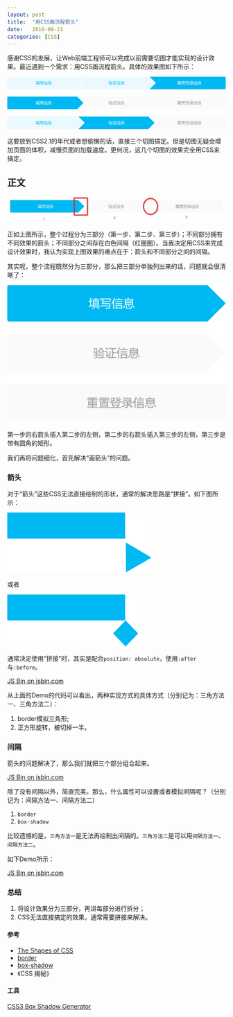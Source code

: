 ```yaml
---
layout: post
title:  "用CSS画流程箭头"
date:   2016-08-21
categories: [CSS]
---
```


感谢CSS的发展，让Web前端工程师可以完成以前需要切图才能实现的设计效果。最近遇到一个需求：用CSS画流程箭头。具体的效果图如下所示：

![step-1](/images/posts/20160821-arrow-1.png)

![step-2](/images/posts/20160821-arrow-2.png)

![step-3](/images/posts/20160821-arrow-3.png)

这要放到CSS2.1的年代或者想偷懒的话，直接三个切图搞定。但是切图无疑会增加页面的体积，减慢页面的加载速度。更何况，这几个切图的效果完全用CSS来搞定。

## 正文

![variablse](/images/posts/20160821-varables.png)

正如上图所示，整个过程分为三部分（第一步、第二步、第三步）；不同部分拥有不同效果的箭头；不同部分之间存在白色间隔（红圈圈）。当我决定用CSS来完成设计效果时，我认为实现上图效果的难点在于：箭头和不同部分之间的间隔。

其实呢，整个流程既然分为三部分，那么把三部分单独列出来的话，问题就会很清晰了：

![variablse](/images/posts/20160821-arrows.png)

第一步的右箭头插入第二步的左侧，第二步的右箭头插入第三步的左侧，第三步是带有圆角的矩形。

我们再将问题细化，首先解决“画箭头”的问题。

### 箭头

对于“箭头”这些CSS无法直接绘制的形状，通常的解决思路是“拼接”。如下图所示：

![variablse](/images/posts/20160821-shapes-1.png)

或者

![variablse](/images/posts/20160821-shapes-2.png)

通常决定使用“拼接”时，其实是配合`position: absolute`，使用`:after`与`:before`。

<a class="jsbin-embed" href="http://jsbin.com/qudoxo/embed?html,css,output">JS Bin on jsbin.com</a><script src="http://static.jsbin.com/js/embed.min.js?3.39.12"></script>

从上面的Demo的代码可以看出，两种实现方式的具体方式（分别记为：三角方法一、三角方法二）：
1. border模拟三角形;
2. 正方形旋转，被切掉一半。

### 间隔

箭头的问题解决了，那么我们就把三个部分组合起来。

<a class="jsbin-embed" href="http://jsbin.com/sifasi/embed?html,css,output">JS Bin on jsbin.com</a><script src="http://static.jsbin.com/js/embed.min.js?3.39.12"></script>

除了没有间隔以外，简直完美。那么，什么属性可以设置或者模拟间隔呢？（分别记为：间隔方法一、间隔方法二）
1. `border`
2. `box-shadow`

比较遗憾的是，`三角方法一`是无法再绘制出间隔的。`三角方法二`是可以用`间隔方法一`、`间隔方法二`。

如下Demo所示：

<a class="jsbin-embed" href="http://jsbin.com/vigaza/embed?html,css,output">JS Bin on jsbin.com</a><script src="http://static.jsbin.com/js/embed.min.js?3.39.12"></script>

### 总结
1. 将设计效果分为三部分，再讲每部分进行拆分；
2. CSS无法直接搞定的效果，通常需要拼接来解决。

#### 参考

- [The Shapes of CSS](https://css-tricks.com/examples/ShapesOfCSS/)
- [border](https://developer.mozilla.org/en-US/docs/Web/CSS/border)
- [box-shadow](https://developer.mozilla.org/en-US/docs/Web/CSS/box-shadow)
- 《CSS 揭秘》

#### 工具

[CSS3 Box Shadow Generator](http://css3gen.com/box-shadow/)
